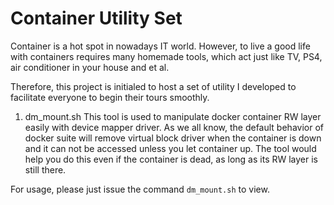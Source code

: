 Container Utility Set
=======

Container is a hot spot in nowadays IT world. However, to live a good life with containers requires many homemade tools, which act just like TV, PS4, air conditioner in your house and et al.

Therefore, this project is initialed to host a set of utility I developed to facilitate everyone to begin their tours smoothly.


1. dm_mount.sh
This tool is used to manipulate docker container RW layer easily with device mapper driver. As we all know, the default behavior of docker suite will remove virtual block driver when the container is down and it can not be accessed unless you let container up. The tool would help you do this even if the container is dead, as long as its RW layer is still there.

For usage, please just issue the command `dm_mount.sh` to view.

